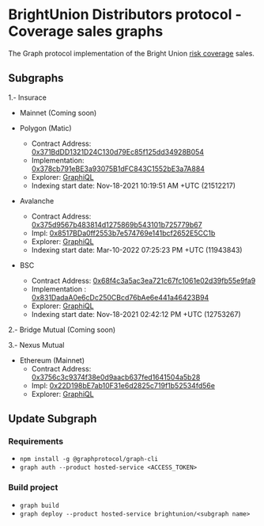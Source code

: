 # BrightUnion Distributors protocol - Coverage sales graphs

The Graph protocol implementation of the Bright Union [risk coverage](https://app.brightunion.io/coverages) sales.
## Subgraphs ##


1.- Insurace
 - Mainnet (Coming soon)

 - Polygon (Matic)
    - Contract Address: [0x371BdDD1321D24C130d79Ec85f125dd34928B054](https://polygonscan.com/address/0x371BdDD1321D24C130d79Ec85f125dd34928B054)
    - Implementation: [0x378cb791eBE3a93075B1dFC843C1552bE3a7A884](https://polygonscan.com/address/0x378cb791ebe3a93075b1dfc843c1552be3a7a884) 
    - Explorer: [GraphiQL](https://api.thegraph.com/subgraphs/id/QmNVNujYYKTyBrCmBJ5RH14TnXatWbmrrg3get8deDDFH2/graphql)
    - Indexing start date: Nov-18-2021 10:19:51 AM +UTC (21512217)
 - Avalanche
    - Contract Address: [0x375d9567b483814d1275869b543101b725779b67](https://snowtrace.io/address/0x375d9567b483814d1275869b543101b725779b67#code)
    - Impl: [0x8517BDa0ff2553b7e574769e141bcf2652E5CC1b](https://snowtrace.io/address/0x8517BDa0ff2553b7e574769e141bcf2652E5CC1b#code)
    - Explorer: [GraphiQL](https://api.thegraph.com/subgraphs/name/danielifg/brightprotocolavalanche)
   - Indexing start date: Mar-10-2022 07:25:23 PM +UTC (11943843)

 - BSC
    - Contract Address: [0x68f4c3a5ac3ea721c67fc1061e02d39fb55e9fa9](https://bscscan.com/address/0x68f4c3a5ac3ea721c67fc1061e02d39fb55e9fa9)
    - Implementation : [0x831DadaA0e6cDc250CBcd76bAe6e441a46423B94](https://bscscan.com/address/0x831dadaa0e6cdc250cbcd76bae6e441a46423b94)
    - Explorer: [GraphiQL]( )
    - Indexing start date: Nov-18-2021 02:42:12 PM +UTC (12753267)


2.- Bridge Mutual (Coming soon)

3.-  Nexus Mutual

 - Ethereum (Mainnet)
    - Contract Address: [0x3756c3c9374f38e0d9aacb637fed1641504a5b28](https://etherscan.io/address/0x3756c3c9374f38e0d9aacb637fed1641504a5b28)
    - Impl: [0x22D198bE7ab10F31e6d2825c719f1b52534fd56e](https://etherscan.io/address/0x22d198be7ab10f31e6d2825c719f1b52534fd56e#code)
    - Explorer: [GraphiQL]()

## Update Subgraph ##

### Requirements ###
- ``npm install -g @graphprotocol/graph-cli``
- ``graph auth --product hosted-service <ACCESS_TOKEN> ``

### Build project ###
- ``graph build``
- ``graph deploy --product hosted-service brightunion/<subgraph name> ``
